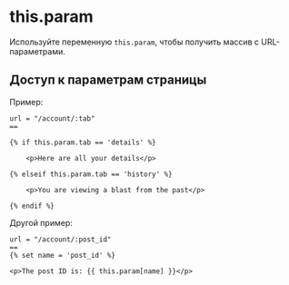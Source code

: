 # this.param

Используйте переменную `this.param`, чтобы получить массив с URL-параметрами.

## Доступ к параметрам страницы

Пример:

```
url = "/account/:tab"
==

{% if this.param.tab == 'details' %}

    <p>Here are all your details</p>

{% elseif this.param.tab == 'history' %}

    <p>You are viewing a blast from the past</p>

{% endif %}
```

Другой пример:

```
url = "/account/:post_id"
==
{% set name = 'post_id' %}

<p>The post ID is: {{ this.param[name] }}</p>
```
